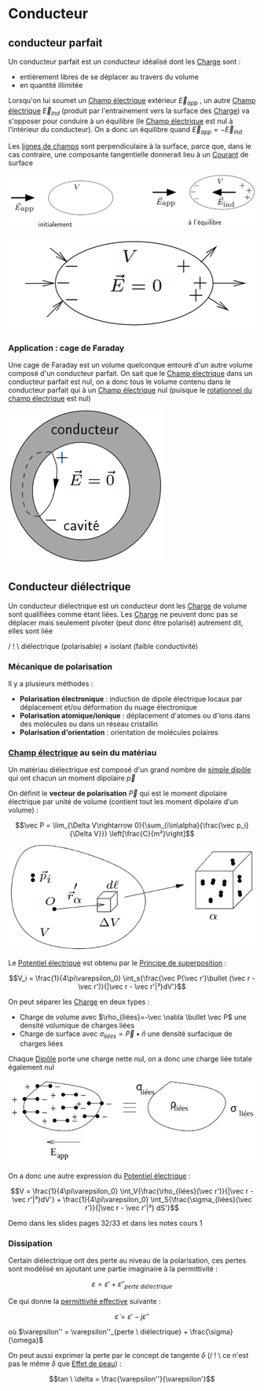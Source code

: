 # Conducteur

## conducteur parfait

Un conducteur parfait est un conducteur idéalisé dont les [Charge](Charge.md) sont :
- entièrement libres de se déplacer au travers du volume
- en quantité illimitée

Lorsqu'on lui soumet un [Champ électrique](Champ%20électrique.md) extérieur $\vec E_{app}$ , un autre [Champ électrique](Champ%20électrique.md) $\vec E_{ind}$ (produit par l'entrainement vers la surface des [Charge](Charge.md)) va s'opposer pour conduire à un équilibre (le [Champ électrique](Champ%20électrique.md) est nul à l'intérieur du conducteur). On a donc un équilibre quand $\vec E_{app} = -\vec E_{ind}$

Les [lignes de champs](Champ%20électrique.md) sont perpendiculaire à la surface, parce que, dans le cas contraire, une composante tangentielle donnerait lieu à un [Courant](Courant.md) de surface

![](attachments/Pasted%20image%2020230712165328.png)

![](attachments/Pasted%20image%2020230712165344.png)

### Application : cage de Faraday

Une cage de Faraday est un volume quelconque entouré d'un autre volume composé d'un conducteur parfait. On sait que le [Champ électrique](Champ%20électrique.md) dans un conducteur parfait est nul, on a donc tous le volume contenu dans le conducteur parfait qui à un [Champ électrique](Champ%20électrique.md) nul (puisque le [rotationnel du champ électrique](Champ%20électrique.md) est nul)

![](attachments/Pasted%20image%2020230712165404.png)

## Conducteur diélectrique

Un conducteur diélectrique est un conducteur dont les [Charge](Charge.md) de volume sont qualifiées comme étant liées. Les [Charge](Charge.md) ne peuvent donc pas se déplacer mais seulement pivoter (peut donc être polarisé) autrement dit, elles sont liée

/ ! \\ diélectrique (polarisable) $\neq$ isolant (faible conductivité)

### Mécanique de polarisation

Il y a plusieurs méthodes :

- **Polarisation électronique** : induction de dipole électrique locaux par déplacement et/ou déformation du nuage électronique
- **Polarisation atomique/ionique** : déplacement d'atomes ou d'ions dans des molécules ou dans un réseau cristallin
- **Polarisation d'orientation** : orientation de molécules polaires

### [Champ électrique](Champ%20électrique.md) au sein du matériau

Un matériau diélectrique est composé d'un grand nombre de [simple dipôle](Dipôle.md) qui ont chacun un moment dipolaire $\vec p$

On définit le **vecteur de polarisation** $\vec P$ qui est le moment dipolaire électrique par unité de volume (contient tout les moment dipolaire d'un volume) :

$$\vec P = \lim_{\Delta V\rightarrow 0}{\sum_{i\in\alpha}{\frac{\vec p_i}{\Delta V}}} \left[\frac{C}{m²}\right]$$

![](attachments/Pasted%20image%2020230712172659.png)

Le [Potentiel électrique](Potentiel%20électrique.md) est obtenu par le [Principe de superposition](Principe%20de%20superposition.md) :

$$V_i = \frac{1}{4\pi\varepsilon_0} \int_s{\frac{\vec P(\vec r')\bullet (\vec r - \vec r')}{|\vec r - \vec r'|³}dV'}$$

On peut séparer les [Charge](Charge.md) en deux types :
- Charge de volume avec $\rho_{liées}=-\vec \nabla \bullet \vec P$ une densité volumique de charges liées
- Charge de surface avec $\sigma_{liées} = \vec P \bullet \hat n$ une densité surfacique de charges liées

Chaque [Dipôle](Dipôle.md) porte une charge nette nul, on a donc une charge liée totale également nul

![](attachments/Pasted%20image%2020230712172717.png)

On a donc une autre expression du [Potentiel électrique](Potentiel%20électrique.md) :

$$V = \frac{1}{4\pi\varepsilon_0} \int_V{\frac{\rho_{liées}(\vec r')}{|\vec r - \vec r'|³}dV'} + \frac{1}{4\pi\varepsilon_0} \int_S{\frac{\sigma_{liées}(\vec r')}{|\vec r - \vec r'|³} dS'}$$

Demo dans les slides pages 32/33 et dans les notes cours 1

### Dissipation

Certain diélectrique ont des perte au niveau de la polarisation, ces pertes sont modèlisé en ajoutant une partie imaginaire à la permittivité :

$$\varepsilon = \varepsilon '+\varepsilon ''_{perte \ diélectrique}$$

Ce qui donne la [permittivité effective](Vecteur%20de%20Poynting.md) suivante :

$$\tilde \varepsilon =\varepsilon' -j\varepsilon''$$

où $\varepsilon'' = \varepsilon''_{perte \ diélectrique} + \frac{\sigma}{\omega}$

On peut aussi exprimer la perte par le concept de tangente $\delta$ (/ ! \\ ce n'est pas le même $\delta$ que [Effet de peau](Effet%20de%20peau.md)) :

$$tan \ \delta = \frac{\varepsilon''}{\varepsilon'}$$